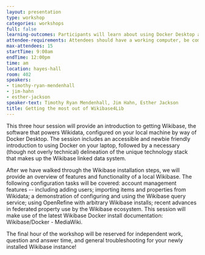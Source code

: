 ```yaml
---
layout: presentation
type: workshop
categories: workshops
full: false
learning-outcomes: Participants will learn about using Docker Desktop and thereafter how to install, configure and use a Wikibase instance using Docker.
attendee-requirements: Attendees should have a working computer, be comfortable working on the command line, and have conceptual understanding of SPARQL, the basis for the Wikibase query service. To participate, bring a laptop (and a power cord) with Docker for Desktop installed and updated to the latest version.
max-attendees: 15
startTime: 9:00am
endTime: 12:00pm
time: am
location: hayes-hall
room: 402
speakers:
- timothy-ryan-mendenhall
- jim-hahn
- esther-jackson
speaker-text: Timothy Ryan Mendenhall, Jim Hahn, Esther Jackson
title: Getting the most out of Wikibase4Lib
---
```

This three hour session will provide an introduction to getting Wikibase, the software that powers Wikidata, configured on your local machine by way of Docker Desktop. The session includes an accessible and newbie friendly introduction to using Docker on your laptop, followed by a necessary (though not overly technical) delineation of the unique technology stack that makes up the Wikibase linked data system.

After we have walked through the Wikibase installation steps, we will provide an overview of features and functionality of a local Wikibase. The following configuration tasks will be covered: account management features -- including adding users; importing items and properties from Wikidata; a demonstration of configuring and using the Wikibase query service; using OpenRefine with arbitrary Wikibase installs; recent advances in federated property use by the Wikibase ecosystem. This session will make use of the latest Wikibase Docker install documentation: Wikibase/Docker - MediaWiki.

The final hour of the workshop will be reserved for independent work, question and answer time, and general troubleshooting for your newly installed Wikibase instance!
